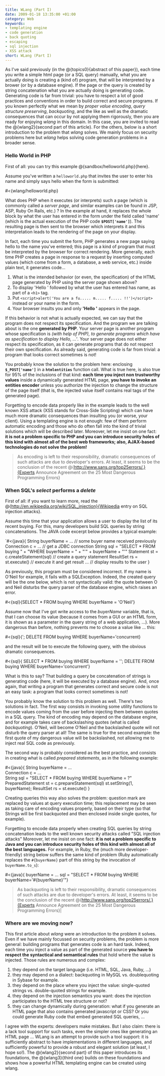 ```yaml
--- 
title: WLang (Part I)
date: 2009-01-18 13:35:00 +01:00
category: Web
keywords: 
- templating engine
- code generation
- back quoting
- escaping
- sql injection
- XSS attack
short: WLang (Part I)
---
```

As I've said previously (in the @{topics0}{abstract of this paper}), each time you write a simple html page (or a SQL query) manually, what you are actually doing is creating a (kind of) program, that will be interpreted by a brower (or by a database engine). If the page or the query is created by string concatenation what you are actually doing is generating code. Generating code is far from trivial: you have to respect a lot of good practices and conventions in order to build correct and secure programs.  If you known perfectly what we mean by <em>proper value encoding</em>, <em>query structure preserving</em>, <em>backquoting</em>, and the like as well as the dramatic consequences that can occur by not applying them rigorously, then you are ready for enjoying _wlang_ in this domain. In this case, you are invited to read the @{wlang2}{second part of this article}. For the others, below is a short introduction to the problem that _wlang_ solves. We mainly focus on security problems here but _wlang_ helps solving code generation problems in a broader sense.   

### Hello World in PHP 

First of all: you can try this example @{sandbox/helloworld.php}{here}. 

Assume you've written a <code>helloworld.php</code> that invites the user to enter his name and simply says hello when the form is submitted:

#<{wlang/helloworld.php}

What does PHP when it executes (or interprets) such a page (which is commonly called a <em>server page</em>, and similar examples can be found in JSP, ASP, Ruby On Rails, etc.) ? In the example at hand, it replaces the whole block<b><code><?= $POST['name'] ?></code></b> by what the user has entered in the form under the field called 'name' (which is the actual execution of the PHP code <b><code>$POST['name']</code></b>). The resulting page is then sent to the browser which interprets it and this interpretation leads to the rendering of the page on your display. 

In fact, each time you submit the form, PHP generates a new page saying hello to the name you've entered; this page is a kind of program that must be interpreted by the browser for correct rendering. More generally, each time PHP creates a page in response to a request by inserting computed values (which come from a form, a database, a web service, etc.) inside plain text, it generates code...

1. What is the intended behavior (or even, the specification) of the HTML page generated by PHP using the server page shown above?
2. To display 'Hello ' followed by what the user has entered has name, as part of a `<h1>` tag.
3. Put `<script>alert('You are a fu..... m..... f..... !!')</script>` instead or your name in the form.
4. Your browser insults you and only <b>'Hello '</b> appears in the page.

If this behavior is not what is actually expected, we can say that the program  does not respect its specification. And the program we are talking about is the one <b>generated by PHP</b>. Your server page is another program whose specification is <em>(with help of PHP), to generate programs which have as  specification to display Hello, ...'</em>. Your server page does not either respect its specification, as it can generate programs that do not respect their own specification. As already said, generating code is far from trivial: a program that looks correct sometimes is not!

You probably know the solution to the problem here: enclosing <b><code>$_POST['name']</code></b> in a <b><code>htmlentities</code></b> function call. What is true here, is also true for 95% of the inclusions of that kind: <b>each time you inject non trustworthy values</b> inside a dynamically generated HTML page, <b>you have to invoke an entities encoder</b> unless you authorize the injection to change the structure of the page itself (that is, the injected value itself contains real tags of the generated page). 

Forgetting to encode data properly like in the example leads to the well known XSS attack (XSS stands for Cross-Side Scripting) which can have much more dramatic consequences than insulting you (or worse, your client). Using a templating engine is not enough: few of them perform automatic encoding and those who do often fall into the kind of trivial solutions which will be described later. Moreover, let me insist on one fact: <b>it is not a problem specific to PHP and you can introduce security holes of this kind with almost all of the best web frameworks; also, AJAX-based technologies do not solve the problem!</b>

> As encoding is left to their responsibility, dramatic consequences of such attacks are due to developer's errors. At least, it seems to be the conclusion of the recent @{http://www.sans.org/top25errors/.}{Experts Announce Agreement on the 25 Most Dangerous Programming Errors}

### When SQL's _select_ performs a _delete_

First of all: if you want to learn more, read the @{http://en.wikipedia.org/wiki/SQL_injection}{Wikipedia entry on SQL injection attacks}. 

Assume this time that your application allows a user to display the list of its recent buying. For this, many developers build SQL queries by string concatenations. The JAVA code excerpt below provides a typical example:

`#<{java}{
String buyerName = ...                  // some buyer name received previously
Connection c = ...                      // get a JDBC connection
String sql = "SELECT * FROM buying " +
             "WHERE buyerName = " + 
             "'" + buyerName + "'"
Statement st = c.createStatement(sql)   // create a query statement
ResultSet rs = st.execute()             // execute it and get result
...                                     // display results to the user
}
  
As previously, this program must be considered incorrect. If my name is O'Neil for example, it fails with a SQLException. Indeed, the created query will be the one below, which is not syntactically valid: the quote between O and Neil disturbs the query parser of the database engine, which raises an error.

#<{sql}{SELECT * FROM buying WHERE buyerName = 'O'Neil'}

Assume now that I've got write access to the _buyerName_ variable, that is, that I can choose its value (because it comes from a GUI or an HTML form, it is shown as a parameter in the query string of a web application, ...). More dangerous than before, nothing prevents me to choose a value like ... this: 

#<{sql}{'; DELETE FROM buying WHERE buyerName='concurrent}

and the result will be to execute the following query, with the obvious dramatic consequences.

#<{sql}{
SELECT * FROM buying WHERE buyerName = ''; 
DELETE FROM buying WHERE buyerName='concurrent'}

What is this to say? That building a query be concatenation of strings is generating code (here, it will be executed by a database engine). And, once again, that writing a program that generates correct and secure code is not an easy task: a program that looks correct sometimes is not!

You probably know the solution to this problem as well. There's two solutions in fact. The first way consists in invoking some utility functions to encode values coming from the user before injecting them between quotes in a SQL query. The kind of encoding may depend on the database engine, and for example takes care of backslashing quotes (what is called <em>backquoting</em>). O'Neil, will become O\'Neil and the backslashed quote will not disturb the query parser at all! The same is true for the second example: the first quote of my dangerous value will be backslashed, not allowing me to inject real SQL code as previously.

The second way is probably considered as the best practice, and consists in creating what is called <em>prepared statements</em>, as in the following example:

#<{java}{
String buyerName = ...         
Connection c = ...             
String sql = "SELECT * FROM buying WHERE buyerName = ?"
PreparedStatement st = c.prepareStatement(sql)
st.setString(1, buyerName);
ResultSet rs = st.execute()
}

Creating queries this way also solves the problem: question mark are replaced by values at query execution time; this replacement may be seen as taking care of encoding values properly, based on their type (so that Strings will be first backquoted and then enclosed inside single quotes, for example).

Forgetting to encode data properly when creating SQL queries by string concatenation leads to the well known security attacks called "SQL injection attacks" Moreover, let me insist on one fact: <b>it is not a problem specific to Java and you can introduce  security holes of this kind with almost all of the best languages.</b> For example, in Ruby, the (much more developer-friendly) string below suffers the same kind of problem (Ruby automatically replaces the <code>#{buyerName}</code> part of this string by the invocation of <code>buyerName.to_s</code>):

#<{java}{
buyerName = ...
sql = "SELECT * FROM buying WHERE buyerName='#{buyerName}'"}

> As backquoting is left to their responsibility, dramatic consequences of such attacks are due to developer's errors. At least, it seems to be the conclusion of the recent @{http://www.sans.org/top25errors/.}{Experts Announce Agreement on the 25 Most Dangerous Programming Errors}|

### Where are we moving now?

This first article about _wlang_ were an introduction to the problem it solves. Even if we have mainly focussed on security problems, the problem is more general: building programs that generates code is an hard task. Indeed, each time you inject a value as part of the generated source <b>you have to respect the syntactical and semantical rules</b> that hold where the value is injected. Those rules are numerous and complex:

1. they depend on the target language (i.e. HTML, SQL, Java, Ruby, ...)
1. they may depend on a dialect: backquoting in MySQL vs. doublequoting in Sybase for example.
1. they depend on the place where you inject the value: single-quoted strings vs. double-quoted strings for example.
1. they depend on the injection semantics you want: does the injection participates to the HTML tree structure or not?  
1. they can change dynamically during generation: what if you generate an HTML page that also contains generated javascript or CSS? Or you could generate Ruby code that embed generated SQL queries, ...    

I agree with the experts: developers make mistakes. But I also claim: there is a lack tool support for such tasks, even the simpler ones like generating an HTML page ... WLang is an attempt to provide such a tool support: it is sufficiently abstract to have implementations in different languages, and sufficiently powerful to provide a robust and elegant solution (at least, I hope so!). The @{wlang2}{second part} of this paper introduces its foundations, the @{wlang3}{third one} builds on these foundations and shows how a powerful HTML templating engine can be created using wlang.  
 